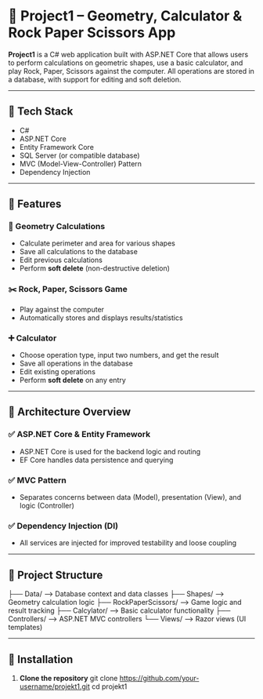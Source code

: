 # 🧮 Project1 – Geometry, Calculator & Rock Paper Scissors App

**Project1** is a C# web application built with ASP.NET Core that allows users to perform calculations on geometric shapes, use a basic calculator, and play Rock, Paper, Scissors against the computer. All operations are stored in a database, with support for editing and soft deletion.

---

## 💼 Tech Stack

- C#
- ASP.NET Core
- Entity Framework Core
- SQL Server (or compatible database)
- MVC (Model-View-Controller) Pattern
- Dependency Injection

---

## 🚀 Features

### 📐 Geometry Calculations
- Calculate perimeter and area for various shapes
- Save all calculations to the database
- Edit previous calculations
- Perform **soft delete** (non-destructive deletion)

### ✂️ Rock, Paper, Scissors Game
- Play against the computer
- Automatically stores and displays results/statistics

### ➕ Calculator
- Choose operation type, input two numbers, and get the result
- Save all operations in the database
- Edit existing operations
- Perform **soft delete** on any entry

---

## 🧩 Architecture Overview

### ✅ ASP.NET Core & Entity Framework
- ASP.NET Core is used for the backend logic and routing
- EF Core handles data persistence and querying

### ✅ MVC Pattern
- Separates concerns between data (Model), presentation (View), and logic (Controller)

### ✅ Dependency Injection (DI)
- All services are injected for improved testability and loose coupling

---

## 📁 Project Structure

├── Data/ --> Database context and data classes
├── Shapes/ --> Geometry calculation logic
├── RockPaperScissors/ --> Game logic and result tracking
├── Calcylator/ --> Basic calculator functionality
├── Controllers/ --> ASP.NET MVC controllers
└── Views/ --> Razor views (UI templates)

---

## 💾 Installation

1. **Clone the repository**
   git clone https://github.com/your-username/projekt1.git
   cd projekt1
